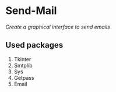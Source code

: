 # Send-Mail
_Create a graphical interface to send emails_

## Used packages
1. Tkinter
2. Smtplib
3. Sys
4. Getpass
5. Email
